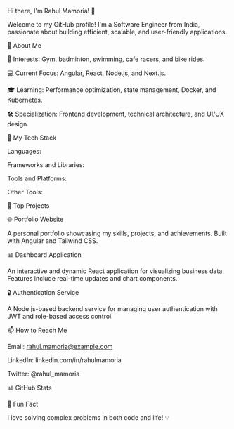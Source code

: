 Hi there, I'm Rahul Mamoria! 👋

Welcome to my GitHub profile! I'm a Software Engineer from India, passionate about building efficient, scalable, and user-friendly applications.

🚀 About Me

🌟 Interests: Gym, badminton, swimming, cafe racers, and bike rides.

💻 Current Focus: Angular, React, Node.js, and Next.js.

🎓 Learning: Performance optimization, state management, Docker, and Kubernetes.

🛠️ Specialization: Frontend development, technical architecture, and UI/UX design.

💼 My Tech Stack

Languages:

Frameworks and Libraries:

Tools and Platforms:

Other Tools:

📝 Top Projects

🌐 Portfolio Website

A personal portfolio showcasing my skills, projects, and achievements. Built with Angular and Tailwind CSS.

📊 Dashboard Application

An interactive and dynamic React application for visualizing business data. Features include real-time updates and chart components.

🔒 Authentication Service

A Node.js-based backend service for managing user authentication with JWT and role-based access control.

📫 How to Reach Me

Email: rahul.mamoria@example.com

LinkedIn: linkedin.com/in/rahulmamoria

Twitter: @rahul_mamoria

📊 GitHub Stats





🌟 Fun Fact

I love solving complex problems in both code and life! 💡

